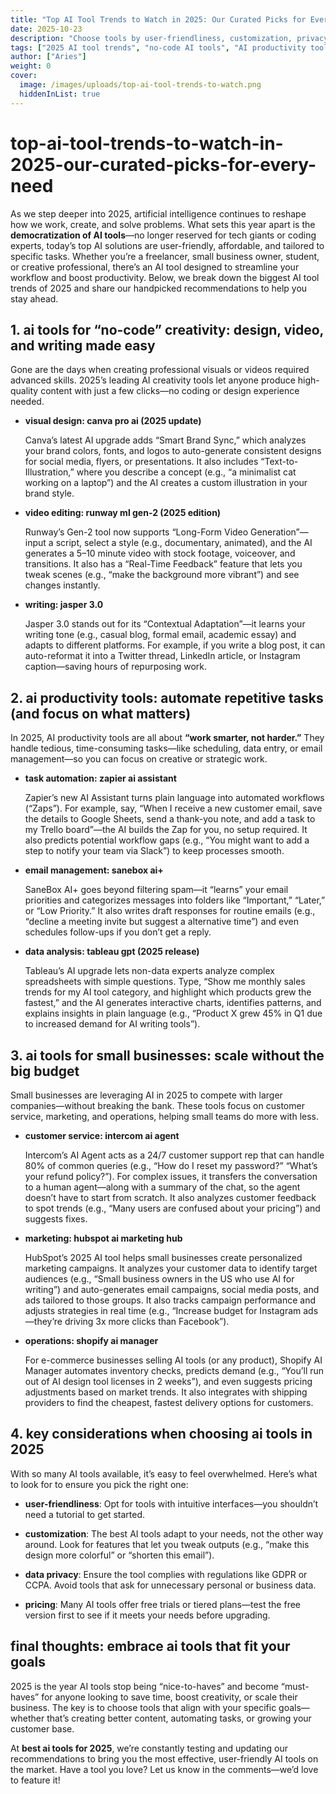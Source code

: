 ```yaml
---
title: "Top AI Tool Trends to Watch in 2025: Our Curated Picks for Every Need"
date: 2025-10-23
description: "Choose tools by user-friendliness, customization, privacy (GDPR/CCPA), and free trials. 2025 makes AI tools “must-haves”—align with goals, and “Best AI Tools for 2025” updates picks regularly."
tags: ["2025 AI tool trends", "no-code AI tools", "AI productivity tools", "small business AI tools", "AI tool selection guide", "Best AI Tools for 2025"]
author: ["Aries"]
weight: 0
cover:
  image: /images/uploads/top-ai-tool-trends-to-watch.png
  hiddenInList: true
---
```

# top-ai-tool-trends-to-watch-in-2025-our-curated-picks-for-every-need

As we step deeper into 2025, artificial intelligence continues to reshape how we work, create, and solve problems. What sets this year apart is the **democratization of AI tools**—no longer reserved for tech giants or coding experts, today’s top AI solutions are user-friendly, affordable, and tailored to specific tasks. Whether you’re a freelancer, small business owner, student, or creative professional, there’s an AI tool designed to streamline your workflow and boost productivity. Below, we break down the biggest AI tool trends of 2025 and share our handpicked recommendations to help you stay ahead.

## 1. ai tools for “no-code” creativity: design, video, and writing made easy

Gone are the days when creating professional visuals or videos required advanced skills. 2025’s leading AI creativity tools let anyone produce high-quality content with just a few clicks—no coding or design experience needed.



* **visual design: canva pro ai (2025 update)**

  Canva’s latest AI upgrade adds “Smart Brand Sync,” which analyzes your brand colors, fonts, and logos to auto-generate consistent designs for social media, flyers, or presentations. It also includes “Text-to-Illustration,” where you describe a concept (e.g., “a minimalist cat working on a laptop”) and the AI creates a custom illustration in your brand style.

* **video editing: runway ml gen-2 (2025 edition)**

  Runway’s Gen-2 tool now supports “Long-Form Video Generation”—input a script, select a style (e.g., documentary, animated), and the AI generates a 5–10 minute video with stock footage, voiceover, and transitions. It also has a “Real-Time Feedback” feature that lets you tweak scenes (e.g., “make the background more vibrant”) and see changes instantly.

* **writing: jasper 3.0**

  Jasper 3.0 stands out for its “Contextual Adaptation”—it learns your writing tone (e.g., casual blog, formal email, academic essay) and adapts to different platforms. For example, if you write a blog post, it can auto-reformat it into a Twitter thread, LinkedIn article, or Instagram caption—saving hours of repurposing work.

## 2. ai productivity tools: automate repetitive tasks (and focus on what matters)

In 2025, AI productivity tools are all about **“work smarter, not harder.”** They handle tedious, time-consuming tasks—like scheduling, data entry, or email management—so you can focus on creative or strategic work.



* **task automation: zapier ai assistant**

  Zapier’s new AI Assistant turns plain language into automated workflows (“Zaps”). For example, say, “When I receive a new customer email, save the details to Google Sheets, send a thank-you note, and add a task to my Trello board”—the AI builds the Zap for you, no setup required. It also predicts potential workflow gaps (e.g., “You might want to add a step to notify your team via Slack”) to keep processes smooth.

* **email management: sanebox ai+**

  SaneBox AI+ goes beyond filtering spam—it “learns” your email priorities and categorizes messages into folders like “Important,” “Later,” or “Low Priority.” It also writes draft responses for routine emails (e.g., “decline a meeting invite but suggest a alternative time”) and even schedules follow-ups if you don’t get a reply.

* **data analysis: tableau gpt (2025 release)**

  Tableau’s AI upgrade lets non-data experts analyze complex spreadsheets with simple questions. Type, “Show me monthly sales trends for my AI tool category, and highlight which products grew the fastest,” and the AI generates interactive charts, identifies patterns, and explains insights in plain language (e.g., “Product X grew 45% in Q1 due to increased demand for AI writing tools”).

## 3. ai tools for small businesses: scale without the big budget

Small businesses are leveraging AI in 2025 to compete with larger companies—without breaking the bank. These tools focus on customer service, marketing, and operations, helping small teams do more with less.



* **customer service: intercom ai agent**

  Intercom’s AI Agent acts as a 24/7 customer support rep that can handle 80% of common queries (e.g., “How do I reset my password?” “What’s your refund policy?”). For complex issues, it transfers the conversation to a human agent—along with a summary of the chat, so the agent doesn’t have to start from scratch. It also analyzes customer feedback to spot trends (e.g., “Many users are confused about your pricing”) and suggests fixes.

* **marketing: hubspot ai marketing hub**

  HubSpot’s 2025 AI tool helps small businesses create personalized marketing campaigns. It analyzes your customer data to identify target audiences (e.g., “Small business owners in the US who use AI for writing”) and auto-generates email campaigns, social media posts, and ads tailored to those groups. It also tracks campaign performance and adjusts strategies in real time (e.g., “Increase budget for Instagram ads—they’re driving 3x more clicks than Facebook”).

* **operations: shopify ai manager**

  For e-commerce businesses selling AI tools (or any product), Shopify AI Manager automates inventory checks, predicts demand (e.g., “You’ll run out of AI design tool licenses in 2 weeks”), and even suggests pricing adjustments based on market trends. It also integrates with shipping providers to find the cheapest, fastest delivery options for customers.

## 4. key considerations when choosing ai tools in 2025

With so many AI tools available, it’s easy to feel overwhelmed. Here’s what to look for to ensure you pick the right one:



* **user-friendliness**: Opt for tools with intuitive interfaces—you shouldn’t need a tutorial to get started.

* **customization**: The best AI tools adapt to your needs, not the other way around. Look for features that let you tweak outputs (e.g., “make this design more colorful” or “shorten this email”).

* **data privacy**: Ensure the tool complies with regulations like GDPR or CCPA. Avoid tools that ask for unnecessary personal or business data.

* **pricing**: Many AI tools offer free trials or tiered plans—test the free version first to see if it meets your needs before upgrading.

## final thoughts: embrace ai tools that fit your goals

2025 is the year AI tools stop being “nice-to-haves” and become “must-haves” for anyone looking to save time, boost creativity, or scale their business. The key is to choose tools that align with your specific goals—whether that’s creating better content, automating tasks, or growing your customer base.

At **best ai tools for 2025**, we’re constantly testing and updating our recommendations to bring you the most effective, user-friendly AI tools on the market. Have a tool you love? Let us know in the comments—we’d love to feature it!